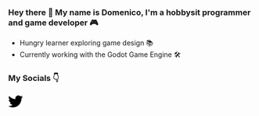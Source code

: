 ### Hey there 👋 My name is Domenico, I'm a hobbysit programmer and game developer 🎮

- Hungry learner exploring game design 📚
- Currently working with the Godot Game Engine 🛠️

### My Socials 👇
<img src="/images/twitter.svg" width="30px">
